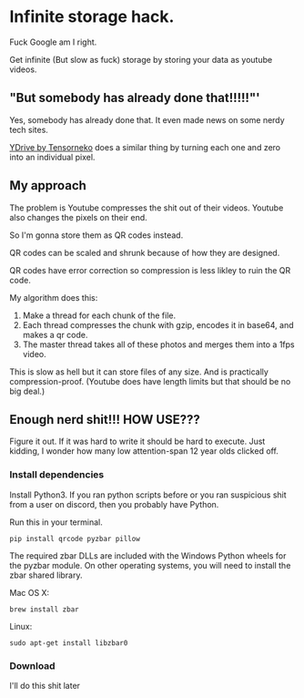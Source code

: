 # Infinite storage hack.
Fuck Google am I right.

Get infinite (But slow as fuck) storage by storing your data as youtube videos.

## "But somebody has already done that!!!!!"'

Yes, somebody has already done that. It even made news on some nerdy tech sites.

[YDrive by Tensorneko](https://github.com/tensorneko/YDrive) does a similar thing by turning each one and zero into an individual pixel.

## My approach

The problem is Youtube compresses the shit out of their videos. Youtube also changes the pixels on their end. 

So I'm gonna store them as QR codes instead.

QR codes can be scaled and shrunk because of how they are designed.

QR codes have error correction so compression is less likley to ruin the QR code.

My algorithm does this:

 1. Make a thread for each chunk of the file.
 2. Each thread compresses the chunk with gzip, encodes it in base64, and makes a qr code.
 3. The master thread takes all of these photos and merges them into a 1fps video.

This is slow as hell but it can store files of any size. And is practically compression-proof. (Youtube does have length limits but that should be no big deal.)

## Enough nerd shit!!! HOW USE???
Figure it out. If it was hard to write it should be hard to execute.
Just kidding, I wonder how many low attention-span 12 year olds clicked off.

### Install dependencies

Install Python3. If you ran python scripts before or you ran suspicious shit from a user on discord, then you probably have Python.

Run this in your terminal.

    pip install qrcode pyzbar pillow

The  required zbar  DLLs are included with the Windows Python wheels for the pyzbar module. On other operating systems, you will need to install the  zbar  shared library.

Mac OS X:

    brew install zbar

Linux:

    sudo apt-get install libzbar0

### Download
I'll do this shit later